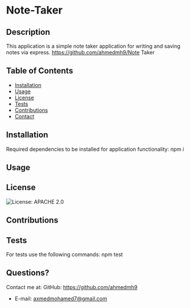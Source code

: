 # Note-Taker


  ## Description
  This application is a simple note taker application for writing and saving notes via express.
  https://github.com/ahmedmh9/Note Taker
  ## Table of Contents
  * [Installation](#installation)
  * [Usage](#usage)
  * [License](#license)
  * [Tests](#Tests)
  * [Contributions](#Contributions)
  * [Contact](#Contact)
  
  ## Installation 
  Required dependencies to be installed for application functionality: npm i
  ## Usage
  
  ## License
  ![License: APACHE 2.0](https://img.shields.io/badge/License-Apache%202.0-blue.svg)
  ## Contributions
  
  ## Tests
  For tests use the following commands: npm test
  
  ## Questions?
  Contact me at:
  GitHub: https://github.com/ahmedmh9
  * E-mail: axmedmohamed7@gmail.com
